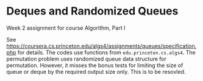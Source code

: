 # Deques and Randomized Queues
Week 2 assignment for course Algorithm, Part I

See https://coursera.cs.princeton.edu/algs4/assignments/queues/specification.php for details. The codes use functions from ``edu.princeton.cs.algs4``.
The permutation problem uses randomized queue data structure for permutation. However, it misses the bonus tests for limiting the size of queue or deque by the required output size only. This is to be resovled.
